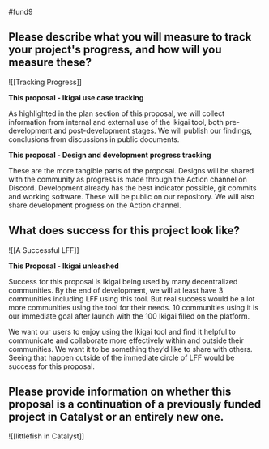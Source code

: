 #fund9 

## Please describe what you will measure to track your project's progress, and how will you measure these?
![[Tracking Progress]]

**This proposal - Ikigai use case tracking**

As highlighted in the plan section of this proposal, we will collect information from internal and external use of the Ikigai tool, both pre-development and post-development stages. We will publish our findings, conclusions from discussions in public documents. 

  

**This proposal - Design and development progress tracking**

These are the more tangible parts of the proposal. Designs will be shared with the community as progress is made through the Action channel on Discord. Development already has the best indicator possible, git commits and working software. These will be public on our repository. We will also share development progress on the Action channel.
## What does success for this project look like?
![[A Successful LFF]]

**This Proposal - Ikigai unleashed**

Success for this proposal is Ikigai being used by many decentralized communities. By the end of development, we will at least have 3 communities including LFF using this tool. But real success would be a lot more communities using the tool for their needs. 10 communities using it is our immediate goal after launch with the 100 Ikigai filled on the platform.

  

We want our users to enjoy using the Ikigai tool and find it helpful to communicate and collaborate more effectively within and outside their communities. We want it to be something they’d like to share with others. Seeing that happen outside of the immediate circle of LFF would be success for this proposal.

## Please provide information on whether this proposal is a continuation of a previously funded project in Catalyst or an entirely new one.
![[littlefish in Catalyst]]
